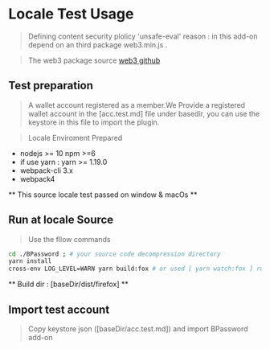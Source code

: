 # Locale Test Usage

> Defining content security plolicy 'unsafe-eval' reason : in this add-on depend on an third package web3.min.js .

> The web3 package source [web3 github](https://github.com/ethereum/web3.js)

## Test preparation

> A wallet account registered as a member.We Provide a registered wallet account in the [acc.test.md] file under basedir, you can use the keystore in this file to import the plugin.

> Locale Enviroment Prepared

- nodejs >= 10 npm >=6
- if use yarn : yarn >= 1.19.0
- webpack-cli 3.x
- webpack4

** This source locale test passed on window & macOs **

## Run at locale Source

> Use the fllow commands

```bash
cd ./BPassword ; # your source code decompression directory
yarn install
cross-env LOG_LEVEL=WARN yarn build:fox # or used [ yarn watch:fox ] run at deployment mode
```

** Build dir : [baseDir/dist/firefox] **

## Import test account

> Copy keystore json ([baseDir/acc.test.md]) and import BPassword add-on
